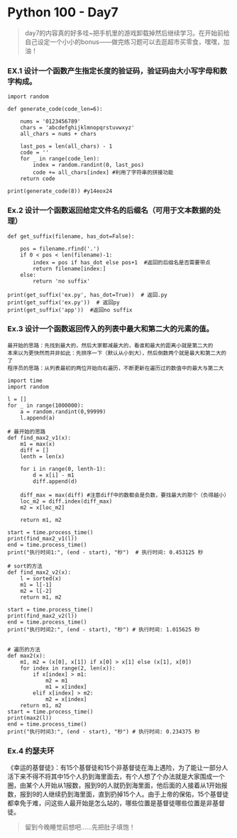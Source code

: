 # Python 100 - Day7

> day7的内容真的好多哇~把手机里的游戏卸载掉然后继续学习。在开始前给自己设定一个小小的bonus——做完练习题可以去逛超市买零食，嘿嘿，加油！

### EX.1 设计一个函数产生指定长度的验证码，验证码由大小写字母和数字构成。

	import random

	def generate_code(code_len=6):

		nums = '0123456789'
		chars = 'abcdefghijklmnopqrstuvwxyz'
		all_chars = nums + chars

		last_pos = len(all_chars) - 1
		code = ''
		for _ in range(code_len):
			index = random.randint(0, last_pos)
			code += all_chars[index] #利用了字符串的拼接功能
		return code

	print(generate_code(8)) #y14eox24

### Ex.2 设计一个函数返回给定文件名的后缀名（可用于文本数据的处理）

	def get_suffix(filename, has_dot=False):

		pos = filename.rfind('.')
		if 0 < pos < len(filename)-1:
			index = pos if has_dot else pos+1  #返回的后缀名是否需要带点
			return filename[index:]
		else:
			return 'no suffix'

	print(get_suffix('ex.py', has_dot=True))  # 返回.py
	print(get_suffix('ex.py'))  # 返回py
	print(get_suffix('app'))  #返回no suffix

### Ex.3 设计一个函数返回传入的列表中最大和第二大的元素的值。

	最开始的思路：先找到最大的，然后大家都减最大的，看谁和最大的距离小就是第二大的
	本来以为更快然而并非如此：先排序一下（默认从小到大），然后倒数两个就是最大和第二大的了
	程序员的思路：从列表最初的两位开始向右遍历，不断更新在遍历过的数值中的最大与第二大

	import time
	import random

	l = []
	for _ in range(1000000):
	    a = random.randint(0,99999)
	    l.append(a)

	# 最开始的思路
	def find_max2_v1(x):
		m1 = max(x)
		diff = []
		lenth = len(x)
	
		for i in range(0, lenth-1):
			d = x[i] - m1
			diff.append(d)
	
		diff_max = max(diff) #注意diff中的数都会是负数，要找最大的那个（负得越小）
		loc_m2 = diff.index(diff_max)
		m2 = x[loc_m2]
	
		return m1, m2

	start = time.process_time()
	print(find_max2_v1(l))
	end = time.process_time()
	print("执行时间1:", (end - start), "秒")  # 执行时间: 0.453125 秒

	# sort的方法
	def find_max2_v2(x):
		l = sorted(x)
		m1 = l[-1]
		m2 = l[-2]
		return m1, m2
	
	start = time.process_time()
	print(find_max2_v2(l))
	end = time.process_time()
	print("执行时间2:", (end - start), "秒") # 执行时间: 1.015625 秒


	# 遍历的方法
	def max2(x):
	    m1, m2 = (x[0], x[1]) if x[0] > x[1] else (x[1], x[0])
	    for index in range(2, len(x)):
	        if x[index] > m1:
	            m2 = m1
	            m1 = x[index]
	        elif x[index] > m2:
	            m2 = x[index]
	    return m1, m2
	start = time.process_time()
	print(max2(l))
	end = time.process_time()
	print("执行时间3:", (end - start), "秒") # 执行时间: 0.234375 秒

### Ex.4 约瑟夫环

《幸运的基督徒》：有15个基督徒和15个非基督徒在海上遇险，为了能让一部分人活下来不得不将其中15个人扔到海里面去，有个人想了个办法就是大家围成一个圈，由某个人开始从1报数，报到9的人就扔到海里面，他后面的人接着从1开始报数，报到9的人继续扔到海里面，直到扔掉15个人。由于上帝的保佑，15个基督徒都幸免于难，问这些人最开始是怎么站的，哪些位置是基督徒哪些位置是非基督徒。

> 留到今晚睡觉前想吧……先把肚子填饱！
